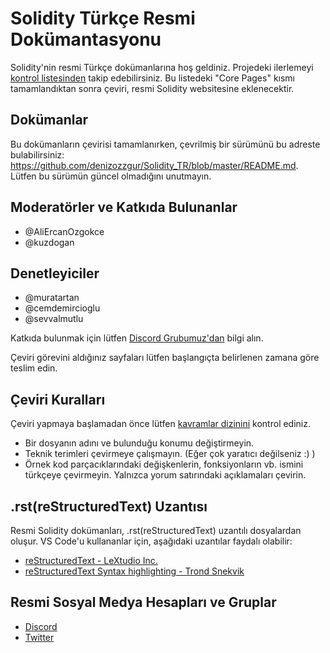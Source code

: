 # Solidity Türkçe Resmi Dokümantasyonu

Solidity'nin resmi Türkçe dokümanlarına hoş geldiniz. Projedeki ilerlemeyi [kontrol listesinden](https://github.com/solidity-docs/tr-turkish/issues/1) takip edebilirsiniz. Bu listedeki "Core Pages" kısmı tamamlandıktan sonra çeviri, resmi Solidity websitesine eklenecektir.

## Dokümanlar

Bu dokümanların çevirisi tamamlanırken, çevrilmiş bir sürümünü bu adreste bulabilirsiniz: https://github.com/denizozzgur/Solidity_TR/blob/master/README.md. Lütfen bu sürümün güncel olmadığını unutmayın.

## Moderatörler ve Katkıda Bulunanlar

- @AliErcanOzgokce
- @kuzdogan

## Denetleyiciler
- @muratartan
- @cemdemircioglu
- @sevvalmutlu

Katkıda bulunmak için lütfen [Discord Grubumuz'dan](https://discord.gg/cyN3vrhB) bilgi alın.

Çeviri görevini aldığınız sayfaları lütfen başlangıçta belirlenen zamana göre teslim edin.

## Çeviri Kuralları

Çeviri yapmaya başlamadan önce lütfen [kavramlar dizinini](/GLOSSARY.md) kontrol ediniz.

- Bir dosyanın adını ve bulunduğu konumu değiştirmeyin.
- Teknik terimleri çevirmeye çalışmayın. (Eğer çok yaratıcı değilseniz :) )
- Örnek kod parçacıklarındaki değişkenlerin, fonksiyonların vb. ismini türkçeye çevirmeyin. Yalnızca yorum satırındaki açıklamaları çevirin.

## .rst(reStructuredText) Uzantısı

Resmi Solidity dokümanları, .rst(reStructuredText) uzantılı dosyalardan oluşur. VS Code'u kullananlar için, aşağıdaki uzantılar faydalı olabilir:

- [reStructuredText - LeXtudio Inc.](https://marketplace.visualstudio.com/items?itemName=lextudio.restructuredtext)
- [reStructuredText Syntax highlighting - Trond Snekvik](https://marketplace.visualstudio.com/items?itemName=trond-snekvik.simple-rst)

## Resmi Sosyal Medya Hesapları ve Gruplar

- [Discord](https://discord.gg/cyN3vrhB)
- [Twitter](https://twitter.com/TrSolidity)
